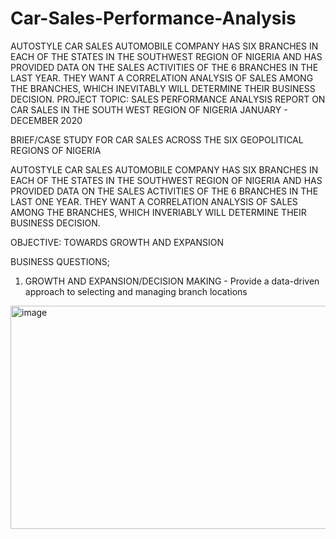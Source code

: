 # Car-Sales-Performance-Analysis
AUTOSTYLE CAR SALES AUTOMOBILE COMPANY HAS SIX BRANCHES IN EACH OF THE STATES IN THE SOUTHWEST REGION OF NIGERIA AND HAS PROVIDED DATA ON THE SALES ACTIVITIES OF THE 6 BRANCHES IN THE LAST YEAR. THEY WANT A CORRELATION ANALYSIS OF SALES AMONG THE BRANCHES, WHICH INEVITABLY WILL DETERMINE THEIR BUSINESS DECISION. 
PROJECT TOPIC: SALES PERFORMANCE ANALYSIS REPORT ON CAR SALES IN THE SOUTH WEST REGION OF NIGERIA  JANUARY - DECEMBER 2020

BRIEF/CASE STUDY FOR CAR SALES ACROSS THE  SIX GEOPOLITICAL REGIONS OF NIGERIA

AUTOSTYLE CAR SALES AUTOMOBILE COMPANY HAS SIX BRANCHES IN EACH OF THE STATES IN THE SOUTHWEST REGION OF NIGERIA AND HAS PROVIDED DATA ON THE SALES ACTIVITIES OF THE 6 BRANCHES IN THE LAST ONE YEAR. THEY WANT A CORRELATION ANALYSIS OF SALES AMONG THE BRANCHES, WHICH INVERIABLY WILL DETERMINE THEIR BUSINESS DECISION. 

OBJECTIVE: TOWARDS GROWTH AND EXPANSION


BUSINESS QUESTIONS;

1. GROWTH AND EXPANSION/DECISION MAKING - Provide a data-driven approach to selecting and managing branch locations
<img width="3504" height="357" alt="image" src="https://github.com/user-attachments/assets/1059d075-ab1e-40c2-9f62-5658d70c35ae" />

